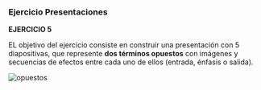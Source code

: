 ### Ejercicio  Presentaciones


**EJERCICIO 5**

EL objetivo del ejercicio consiste en construir una presentación con 5 diapositivas, que represente  **dos términos opuestos**  con imágenes y secuencias de efectos entre cada uno de ellos (entrada, énfasis o salida).

![opuestos](https://www.opcionweb.com/datopcnweb/uploads/2007/02/opuestos.jpg)
<!--stackedit_data:
eyJoaXN0b3J5IjpbLTY4MTMwNDUwNiwtMTY0OTI1NTEzMV19
-->